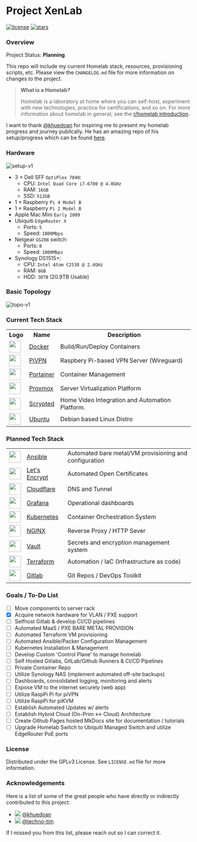# Project XenLab

[![license](https://img.shields.io/github/license/khuedoan/homelab?style=flat-square&logo=gnu&logoColor=white)](https://www.gnu.org/licenses/gpl-3.0.html)
[![stars](https://img.shields.io/github/stars/dancrodev/homelab?logo=github&logoColor=white&color=gold&style=flat-square)](https://github.com/dancrodev/homelab)

### Overview

Project Status: **Planning**

This repo will include my current Homelab stack, resources, provisioning scripts, etc.
Please view the `CHANGELOG.md` file for more information on changes to the project.

> **What is a Homelab?**
>
> Homelab is a laboratory at home where you can self-host, experiment with new technologies, practice for certifications, and so on. For more information about homelab in general, see the [r/homelab introduction](https://www.reddit.com/r/homelab/wiki/introduction).

I want to thank [@khuedoan](https://github.com/khuedoan) for inspiring me to present my homelab progress and journey pubilcally. He has an amazing repo of his setup/progress which can be found [here](https://github.com/khuedoan/homelab).

### Hardware

![setup-v1](https://github.com/dancrodev/homelab/assets/2058413/fababd7c-0531-451c-9cfb-1807eaf17716)

- 3 × Dell SFF `OptiPlex 7040`:
  - CPU: `Intel Quad Core i7-6700 @ 4.0GHz`
  - RAM: `16GB`
  - SSD: `512GB`
- 1 × Raspberry `Pi 4 Model B`
- 1 × Raspberry `Pi 2 Model B`
- Apple Mac Mini `Early 2009`
- Ubiquiti `EdgeRouter X`
  - Ports: `5`
  - Speed: `1000Mbps`
- Netgear `GS208` switch:
  - Ports: `8`
  - Speed: `1000Mbps`
- Synology DS1515+:
  - CPU: `Intel Atom C2538 @ 2.4GHz`
  - RAM: `8GB`
  - HDD: `30TB` (20.9TB Usable)

### Basic Topology

![topo-v1](https://github.com/dancrodev/homelab/assets/2058413/6f50b1f3-28f3-4f42-9415-2a1d89722012)

### Current Tech Stack

<table>
    <tr>
        <th>Logo</th>
        <th>Name</th>
        <th>Description</th>
    </tr>
    <tr>
        <td><img width="32" src="https://www.docker.com/wp-content/uploads/2022/03/Moby-logo.png"></td>
        <td><a href="https://www.docker.com">Docker</a></td>
        <td>Build/Run/Deploy Containers</td>
    </tr>
    <tr>
        <td><img width="32" src="https://avatars.githubusercontent.com/u/18517161?s=200&v=4"></td>
        <td><a href="https://www.pivpn.io/">PiVPN</a></td>
        <td>Raspbery Pi-based VPN Server (Wireguard)</td>
    </tr>
    <tr>
        <td><img width="32" src="https://avatars.githubusercontent.com/u/22225832?s=200&v=4"></td>
        <td><a href="https://www.portainer.io/">Portainer</a></td>
        <td>Container Management</td>
    </tr>
    <tr>
        <td><img width="32" src="https://avatars.githubusercontent.com/u/2678585?s=200&v=4"></td>
        <td><a href="https://www.proxmox.com">Proxmox</a></td>
        <td>Server Virtualization Platform</td>
    </tr>
    <tr>
        <td><img width="32" src="https://github.com/dancrodev/homelab/assets/2058413/e7d92189-1116-472c-827e-bff10be52cef"></td>
        <td><a href="https://www.scrypted.app/">Scrypted</a></td>
        <td>Home Video Integration and Automation Platform.</td>
    </tr>
     <tr>
        <td><img width="32" src="https://avatars.githubusercontent.com/u/4604537?s=200&v=4"></td>
        <td><a href="https://ubuntu.com">Ubuntu</a></td>
        <td>Debian based Linux Distro</td>
    </tr>
</table>

### Planned Tech Stack

<table>
    <tr>
        <td><img width="32" src="https://simpleicons.org/icons/ansible.svg"></td>
        <td><a href="https://www.ansible.com">Ansible</a></td>
        <td>Automated bare metal/VM  provisioning and configuration</td>
    </tr>
    <tr>
        <td><img width="32" src="https://avatars.githubusercontent.com/u/9289019?s=200&v=4"></td>
        <td><a href="https://letsencrypt.org/">Let's Encrypt</a></td>
        <td>Automated Open Certificates</td>
    </tr>
    <tr>
        <td><img width="32" src="https://avatars.githubusercontent.com/u/314135?s=200&v=4"></td>
        <td><a href="https://www.cloudflare.com">Cloudflare</a></td>
        <td>DNS and Tunnel</td>
    </tr>
     <tr>
        <td><img width="32" src="https://grafana.com/static/img/menu/grafana2.svg"></td>
        <td><a href="https://grafana.com">Grafana</a></td>
        <td>Operational dashboards</td>
    </tr>
    <tr>
        <td><img width="32" src="https://cncf-branding.netlify.app/img/projects/kubernetes/icon/color/kubernetes-icon-color.svg"></td>
        <td><a href="https://kubernetes.io">Kubernetes</a></td>
        <td>Container Orchestration System</td>
    </tr>
    <tr>
        <td><img width="32" src="https://avatars.githubusercontent.com/u/1412239?s=200&v=4"></td>
        <td><a href="https://www.nginx.com">NGINX</a></td>
        <td>Reverse Proxy / HTTP Sever</td>
    </tr>
    <tr>
        <td><img width="32" src="https://simpleicons.org/icons/vault.svg"></td>
        <td><a href="https://www.vaultproject.io">Vault</a></td>
        <td>Secrets and encryption management system</td>
    </tr>
    <tr>
        <td><img width="32" src="https://github.com/dancrodev/homelab/assets/2058413/d14a5113-bee4-459e-9eb5-299ac2cab111"></td>
        <td><a href="https://www.terraform.io/">Terraform</a></td>
        <td>Automation / IaC (Infrastructure as code)</td>
    </tr>
    <tr>
        <td><img width="32" src="https://avatars.githubusercontent.com/u/22105643?s=200&v=4"></td>
        <td><a href="https://www.gitlab.com">Gitlab</a></td>
        <td>Git Repos / DevOps Toolkit</td>
    </tr>
</table>

### Goals / To-Do List

- [ ] Move components to server rack
- [x] Acquire network hardware for VLAN / PXE support
- [ ] Selfhost Gitlab & develop CI/CD pipelines
- [ ] Automated MaaS / PXE BARE METAL PROVISION
- [ ] Automated Terraform VM provisioning
- [ ] Automated Ansible/Packer Configuration Management
- [ ] Kubernetes Installation & Management
- [ ] Develop Custom 'Control Plane' to manage homelab
- [ ] Self Hosted Gitlabs, GitLab/Github Runners & CI/CD Pipelines
- [ ] Private Container Repo
- [ ] Utilize Synology NAS (implement automated off-site backups)
- [ ] Dashboards, consolidated logging, monitoring and alerts
- [ ] Expose VM to the internet securely (web app)
- [ ] Utilize RaspPi Pi for piVPN
- [ ] Utilize RaspPi for piKVM
- [ ] Establish Automated Updates w/ alerts
- [ ] Establish Hybrid Cloud (On-Prim <-> Cloud) Architecture
- [ ] Create Github Pages hosted MkDocs site for documentation / tutorials
- [ ] Upgrade Homelab Switch to Ubiquiti Managed Switch and utilize EdgeRouter PoE ports

### License

Distributed under the GPLv3 License.
See `LICENSE.md` file for more information.

### Acknowledgements

Here is a list of some of the great people who have directly or indirectly contributed to this project:

- ![](https://github.com/khuedoan.png?size=24) [@khuedoan](https://github.com/khuedoan)
- ![](https://github.com//techno-tim.png?size=24) [@techno-tim](https://github.com//techno-tim)

If I missed you from this list, please reach out so I can correct it.
